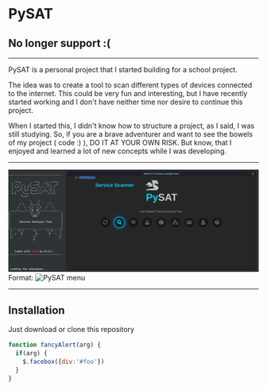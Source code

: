 
# PySAT

## No longer support :(

----------------------------------------------------------------------------

PySAT is a personal project that I started building for a school project.

The idea was to create a tool to scan different types of devices connected to the internet.
This could be very fun and interesting, but I have recently started working and I don't have neither 
time nor desire to continue this project.

When I started this, I didn't know how to structure a project, as I said, I was still studying.
So, if you are a brave adventurer and want to see the bowels of my project ( code :) ), DO IT 
AT YOUR OWN RISK. But know, that I enjoyed and learned a lot of new concepts while I was developing.

----------------------------------------------------------------------------

![Menú principal PySAT](/images/menu_01.png)
Format: ![PySAT menu](url)

-----------------------------------------------------------------------------

## Installation

Just download or clone this repository

```javascript
function fancyAlert(arg) {
  if(arg) {
    $.facebox({div:'#foo'})
  }
}
```
